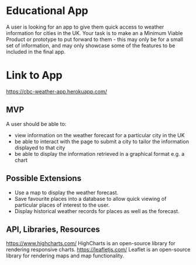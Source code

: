 # Educational App
A user is looking for an app to give them quick access to weather information for cities in the UK. Your task is to make an a Minimum Viable Product or prototype to put forward to them - this may only be for a small set of information, and may only showcase some of the features to be included in the final app.

# Link to App
https://cbc-weather-app.herokuapp.com/

## MVP
A user should be able to:

- view information on the weather forecast for a particular city in the UK
- be able to interact with the page to submit a city to tailor the information displayed to that city
- be able to display the information retrieved in a graphical format e.g. a chart

## Possible Extensions
- Use a map to display the weather forecast.
- Save favourite places into a database to allow quick viewing of particular places of interest to the user. 
- Display historical weather records for places as well as the forecast.

## API, Libraries, Resources
https://www.highcharts.com/ HighCharts is an open-source library for rendering responsive charts.
https://leafletjs.com/ Leaflet is an open-source library for rendering maps and map functionality.

